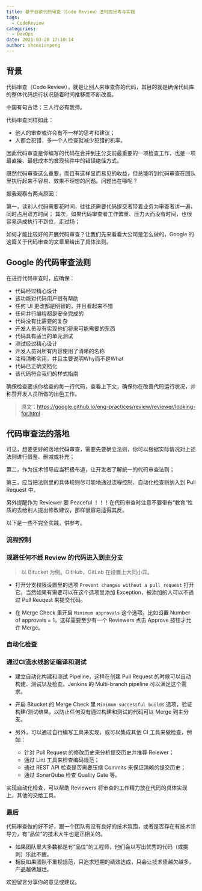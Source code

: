 ```yaml
---
title: 基于谷歌代码审查（Code Review）法则的思考与实践
tags:
  - CodeReview
categories:
  - DevOps
date: 2021-03-20 17:10:14
author: shenxianpeng
---
```


## 背景

代码审查（Code Review），就是让别人来审查你的代码，其目的就是确保代码库的整体代码运行状况随着时间推移而不断改善。

中国有句古话：三人行必有我师。

代码审查同样如此：

* 他人的审查或许会有不一样的思考和建议；
* 人都会犯错，多一个人检查就减少犯错的机率。

因此代码审查是你编写的代码在合并到主分支前最重要的一项检查工作，也是一项最直接、最低成本的发现软件中的错误绝佳方式。

既然代码审查这么重要，而且有这样显而易见的收益，但总能听到代码审查在团队里执行起来不容易、效果不理想的问题。问题出在哪呢？

据我观察有两点原因：

第一，读别人代码需要花时间，往往还需要代码提交者带着业务为审查者讲一遍，同时占用双方时间；
其次，如果代码审查者工作繁重、压力大而没有时间，也很容易造成执行不到位，走过场；

如何才能比较好的开展代码审查？让我们先来看看大公司是怎么做的，Google 的这篇关于代码审查的文章里给出了具体法则。

## Google 的代码审查法则

在进行代码审查时，应确保：

* 代码经过精心设计
* 该功能对代码用户很有帮助
* 任何 UI 更改都是明智的，并且看起来不错
* 任何并行编程都是安全完成的
* 代码没有比需要的复杂
* 开发人员没有实现他们将来可能需要的东西
* 代码具有适当的单元测试
* 测试经过精心设计
* 开发人员对所有内容使用了清晰的名称
* 注释清晰实用，并且主要说明Why而不是What
* 代码已正确文档化
* 该代码符合我们的样式指南

确保检查要求你检查的每一行代码，查看上下文，确保你在改善代码运行状况，并称赞开发人员所做的出色工作。

> 原文：https://google.github.io/eng-practices/review/reviewer/looking-for.html

## 代码审查法的落地

可见，想要更好的落地代码审查，需要先要确立法则，你可以根据实际情况对上述法则进行借鉴、删减或补充；

第二，作为技术领导应当积极布道，让开发者了解统一的代码审查法则；

第三，应当把法则里的具体规则尽可能地通过流程控制、自动化检查则纳入到 Pull Request 中。

另外提醒作为 Reviewer 要 Peaceful ！！！在代码审查时注意不要带有“教育”性质的去给别人提出修改建议，那样很容易适得其反。

以下是一些不完全实践，供参考。

### 流程控制

### 规避任何不经 Review 的代码进入到主分支

> 以 Bitucket 为例。GitHub，GitLab 在设置上大同小异。

* 打开分支权限设置里的选项 `Prevent changes without a pull request` 打开它。当然如果有需要可以在这个选项里添加 Exception，被添加的人可以不通过 Pull Reuqest 来提交代码。

* 在 Merge Check 里开启 `Minimum approvals` 这个选项。比如设置 Number of approvals = 1，这样需要至少有一个 Reviewers 点击 Approve 按钮才允许 Merge。

### 自动化检查

### 通过CI流水线验证编译和测试

* 建立自动化构建和测试 Pipeline，这样在创建 Pull Request 的时候可以自动构建、测试以及检查。Jenkins 的 Multi-branch pipeline 可以满足这个需求。

* 开启 Bitucket 的 Merge Check 里 `Minimum successful builds` 选项，验证构建/测试结果，以防止任何没有通过构建和测试的代码可以 Merge 到主分支。

* 另外，可以通过自行编写工具来实现，或可以集成其他 CI 工具来做检查，例如：

  * 针对 Pull Request 的修改历史来分析提交历史并推荐 Reiewer；
  * 通过 Lint 工具来检查编码规范；
  * 通过 REST API 检查是否需要压缩 Commits 来保证清晰的提交历史；
  * 通过 SonarQube 检查 Quality Gate 等。

实现自动化检查，可以帮助 Reviewers 将审查的工作精力放在代码的具体实现上，其他的交给工具。

### 最后

代码审查做的好不好，跟一个团队有没有良好的技术氛围，或者是否存在有技术领导力，有“品位”的技术大牛也是正相关的。

* 如果团队里大多数都是有“品位”的工程师，他们会以写出优秀的代码（或挑刺）乐此不疲。
* 相反如果团队不重视规范，只追求短期的绩效达成，只会让技术债越欠越多，产品越做越烂。

欢迎留言分享你的意见或建议。
